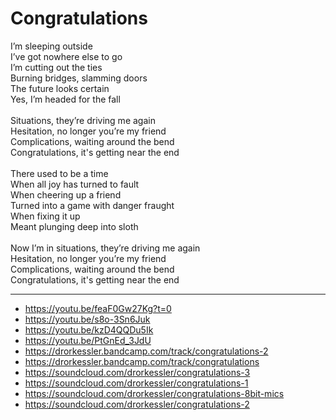 # Congratulations

I’m sleeping outside\
I’ve got nowhere else to go\
I’m cutting out the ties\
Burning bridges, slamming doors\
The future looks certain\
Yes, I’m headed for the fall\
\
Situations, they’re driving me again\
Hesitation, no longer you’re my friend\
Complications, waiting around the bend\
Congratulations, it's getting near the end\
\
There used to be a time\
When all joy has turned to fault\
When cheering up a friend\
Turned into a game with danger fraught\
When fixing it up\
Meant plunging deep into sloth\
\
Now I’m in situations, they’re driving me again\
Hesitation, no longer you’re my friend\
Complications, waiting around the bend\
Congratulations, it's getting near the end

---
- https://youtu.be/feaF0Gw27Kg?t=0
- https://youtu.be/s8o-3Sn6Juk
- https://youtu.be/kzD4QQDu5Ik
- https://youtu.be/PtGnEd_3JdU
- https://drorkessler.bandcamp.com/track/congratulations-2
- https://drorkessler.bandcamp.com/track/congratulations
- https://soundcloud.com/drorkessler/congratulations-3
- https://soundcloud.com/drorkessler/congratulations-1
- https://soundcloud.com/drorkessler/congratulations-8bit-mics
- https://soundcloud.com/drorkessler/congratulations-2
